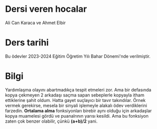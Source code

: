 # Dersi veren hocalar
Ali Can Karaca ve Ahmet Elbir
# Ders tarihi
Bu ödevler 2023-2024 Eğitim Öğretim Yılı Bahar Dönemi'nde verilmiştir.
# Bilgi
Yardımlaşma olayını abartmadıkça tespit etmeleri zor. Ama bir defasında kopya çekmeyen 2 arkadaşı saçma sapan sebeplerle kopyayla itham ettiklerine şahit oldum. Hatta gayet suçlayıcı bir tavır takındılar. Örnek vermek gerekirse, mesela bir sinyali işlemeyle alakalı ödev verdiklerini farzedin. **Ortalama alma** fonksiyonları birebir aynı olduğu için arkadaşlar kopya muamelesi gördü ve puanalrının yarısı kesildi. Ama bu fonksiyon zaten çok benzer olabilir, çünkü **(a+b)/2** yani.
